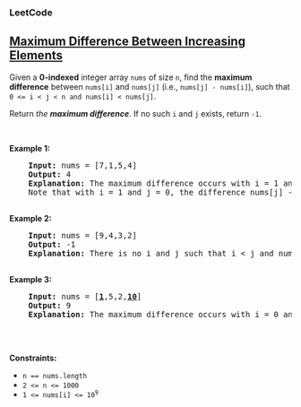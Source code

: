 <body>
  <h3>LeetCode</h3>
  <h2><a href="https://leetcode.com/problems/maximum-difference-between-increasing-elements/description/">Maximum Difference Between Increasing Elements</a></h2>
  <p>Given a <strong>0-indexed</strong> integer array <code>nums</code> of size <code>n</code>, find the <strong>maximum difference</strong> between <code>nums[i]</code> and <code>nums[j]</code> (i.e., <code>nums[j] - nums[i]</code>), such that <code>0 <= i < j < n and nums[i] < nums[j]</code>.</p>
  <p>Return <em>the <strong>maximum difference</strong></em>. If no such <code>i</code> and <code>j</code> exists, return <code>-1</code>.</p>

  <p>&nbsp;</p>
  <p><strong class="Example">Example 1:</strong></p>
  <pre>
    <strong>Input:</strong> nums = [7,1,5,4]
    <strong>Output:</strong> 4
    <strong>Explanation:</strong> The maximum difference occurs with i = 1 and j = 2, nums[j] - nums[i] = 5 - 1 = 4.
    Note that with i = 1 and j = 0, the difference nums[j] - nums[i] = 7 - 1 = 6, but i > j, so it is not valid.
  </pre>

  <p><strong class="Example">Example 2:</strong></p>
  <pre>
    <strong>Input:</strong> nums = [9,4,3,2]
    <strong>Output:</strong> -1
    <strong>Explanation:</strong> There is no i and j such that i < j and nums[i] < nums[j].
  </pre>

  <p><strong class="Example">Example 3:</strong></p>
  <pre>
    <strong>Input:</strong> nums = [<strong><u>1</u></strong>,5,2,<u><strong>10</strong></u>]
    <strong>Output:</strong> 9
    <strong>Explanation:</strong> The maximum difference occurs with i = 0 and j = 3, nums[j] - nums[i] = 10 - 1 = 9.
  </pre>
      
  <p>&nbsp;</p>
  <p><strong class="Constraints">Constraints:</strong></p>
  <ul>
    <li><code>n == nums.length</code></li>
    <li><code>2 <= n <= 1000</code></li>
    <li><code>1 <= nums[i] <= 10<sup>9</sup></code></li>
  </ul>
  
</body>
